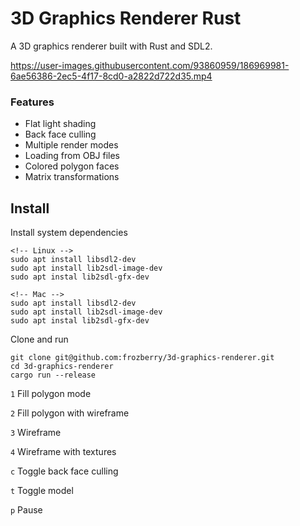 # 3D Graphics Renderer Rust

A 3D graphics renderer built with Rust and SDL2.

https://user-images.githubusercontent.com/93860959/186969981-6ae56386-2ec5-4f17-8cd0-a2822d722d35.mp4

### Features
  - Flat light shading
  - Back face culling
  - Multiple render modes
  - Loading from OBJ files
  - Colored polygon faces
  - Matrix transformations

## Install

Install system dependencies
```
<!-- Linux -->
sudo apt install libsdl2-dev
sudo apt install lib2sdl-image-dev
sudo apt instal lib2sdl-gfx-dev

<!-- Mac -->
sudo apt install libsdl2-dev
sudo apt install lib2sdl-image-dev
sudo apt instal lib2sdl-gfx-dev
```
Clone and run
```
git clone git@github.com:frozberry/3d-graphics-renderer.git
cd 3d-graphics-renderer 
cargo run --release
```

`1` Fill polygon mode

`2` Fill polygon with wireframe

`3` Wireframe

`4` Wireframe with textures 

`c` Toggle back face culling

`t` Toggle model

`p` Pause
